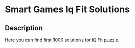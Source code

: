 # Smart Games Iq Fit Solutions

## Description

Here you can find first 1000 solutions for IQ Fit puzzle.

